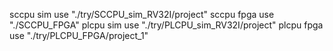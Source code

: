 sccpu sim use "./try/SCCPU_sim_RV32I/project"
sccpu fpga use "./SCCPU_FPGA"
plcpu sim use "./try/PLCPU_sim_RV32I/project"
plcpu fpga use "./try/PLCPU_FPGA/project_1"